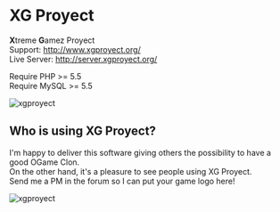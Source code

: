 XG Proyect
====

**X**treme **G**amez Proyect  
Support: http://www.xgproyect.org/  
Live Server: http://server.xgproyect.org/  

Require PHP >= 5.5  
Require MySQL >= 5.5  

![xgproyect](http://www.xgproyect.org/images/misc/xg-logo.png)

## Who is using XG Proyect?

I'm happy to deliver this software giving others the possibility to have a good OGame Clon.  
On the other hand, it's a pleasure to see people using XG Proyect.  
Send me a PM in the forum so I can put your game logo here!  

![xgproyect](http://www.xgproyect.org/images/misc/xg-logo.png)